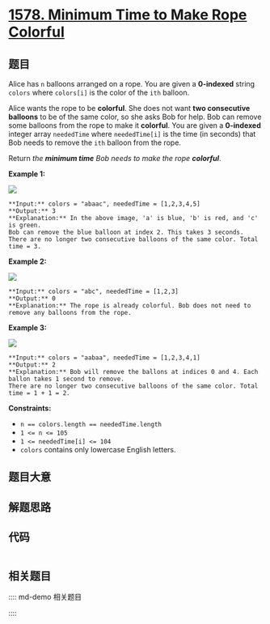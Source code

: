 # [1578. Minimum Time to Make Rope Colorful](https://leetcode.com/problems/minimum-time-to-make-rope-colorful)

## 题目

Alice has `n` balloons arranged on a rope. You are given a **0-indexed**
string `colors` where `colors[i]` is the color of the `ith` balloon.

Alice wants the rope to be **colorful**. She does not want **two consecutive
balloons** to be of the same color, so she asks Bob for help. Bob can remove
some balloons from the rope to make it **colorful**. You are given a
**0-indexed** integer array `neededTime` where `neededTime[i]` is the time (in
seconds) that Bob needs to remove the `ith` balloon from the rope.

Return _the **minimum time** Bob needs to make the rope **colorful**_.



**Example 1:**

![](https://assets.leetcode.com/uploads/2021/12/13/ballon1.jpg)

    
    
    **Input:** colors = "abaac", neededTime = [1,2,3,4,5]
    **Output:** 3
    **Explanation:** In the above image, 'a' is blue, 'b' is red, and 'c' is green.
    Bob can remove the blue balloon at index 2. This takes 3 seconds.
    There are no longer two consecutive balloons of the same color. Total time = 3.

**Example 2:**

![](https://assets.leetcode.com/uploads/2021/12/13/balloon2.jpg)

    
    
    **Input:** colors = "abc", neededTime = [1,2,3]
    **Output:** 0
    **Explanation:** The rope is already colorful. Bob does not need to remove any balloons from the rope.
    

**Example 3:**

![](https://assets.leetcode.com/uploads/2021/12/13/balloon3.jpg)

    
    
    **Input:** colors = "aabaa", neededTime = [1,2,3,4,1]
    **Output:** 2
    **Explanation:** Bob will remove the ballons at indices 0 and 4. Each ballon takes 1 second to remove.
    There are no longer two consecutive balloons of the same color. Total time = 1 + 1 = 2.
    



**Constraints:**

  * `n == colors.length == neededTime.length`
  * `1 <= n <= 105`
  * `1 <= neededTime[i] <= 104`
  * `colors` contains only lowercase English letters.


## 题目大意

## 解题思路

## 代码

```javascript

```

## 相关题目

:::: md-demo 相关题目

::::
